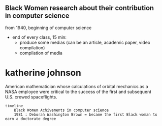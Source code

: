 ## Black Women research about their contribution in computer science

from 1940, beginning of computer science

- end of every class, 15 min:
    - produce some medias (can be an article, academic paper, video compilation)
    - compilation of media

# katherine johnson

American mathematician whose calculations of orbital mechanics as a NASA employee were critical to the success of the first and subsequent U.S. crewed spaceflights.


```mermaid
timeline
    Black Women Achivements in computer science
    1981 : Deborah Washington Brown = became the first Black woman to earn a doctorate degree

```